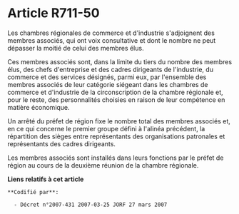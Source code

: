 # Article R711-50

Les chambres régionales de commerce et d'industrie s'adjoignent des membres associés, qui ont voix consultative et dont le
nombre ne peut dépasser la moitié de celui des membres élus.

Ces membres associés sont, dans la limite du tiers du nombre des membres élus, des chefs d'entreprise et des cadres
dirigeants de l'industrie, du commerce et des services désignés, parmi eux, par l'ensemble des membres associés de leur
catégorie siégeant dans les chambres de commerce et d'industrie de la circonscription de la chambre régionale et, pour le
reste, des personnalités choisies en raison de leur compétence en matière économique.

Un arrêté du préfet de région fixe le nombre total des membres associés et, en ce qui concerne le premier groupe défini à
l'alinéa précédent, la répartition des sièges entre représentants des organisations patronales et représentants des cadres
dirigeants.

Les membres associés sont installés dans leurs fonctions par le préfet de région au cours de la deuxième réunion de la
chambre régionale.

**Liens relatifs à cet article**

	**Codifié par**:

	  - Décret n°2007-431 2007-03-25 JORF 27 mars 2007
